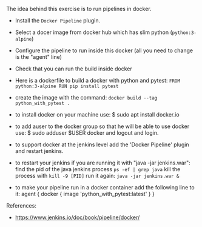 The idea behind this exercise is to run pipelines in docker.

* Install the `Docker Pipeline` plugin.

* Select a docer image from docker hub which has slim python (`python:3-alpine`)

* Configure the pipeline to run inside this docker
	(all you need to change is the "agent" line)

* Check that you can run the build inside docker


* Here is a dockerfile to build a docker with python and pytest:
`FROM python:3-alpine
RUN pip install pytest`

* create the image with the command:
`docker build --tag python_with_pytest .`

* to install docker on your machine use:
$ sudo apt install docker.io

* to add auser to the docker group so that he will be able to use docker use:
$ sudo adduser $USER docker
and logout and login.

* to support docker at the jenkins level add the 'Docker Pipeline' plugin and restart jenkins.

* to restart your jenkins if you are running it with "java -jar jenkins.war":
find the pid of the java jenkins process
`ps -ef | grep java`
kill the process with
`kill -9 [PID]`
run it again:
`java -jar jenkins.war &`

* to make your pipeline run in a docker container add the following line to it:
    agent { docker { image 'python_with_pytest:latest' } }

References:
- https://www.jenkins.io/doc/book/pipeline/docker/
